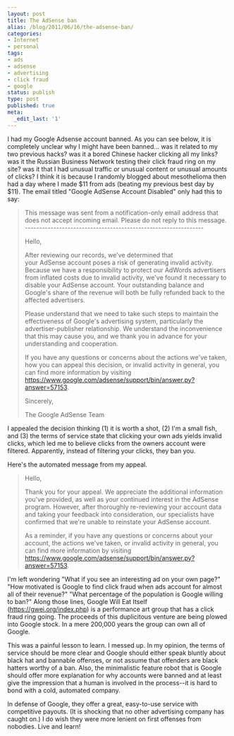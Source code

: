 ```yaml
---
layout: post
title: The AdSense ban
alias: /blog/2011/06/16/the-adsense-ban/
categories:
- Internet
- personal
tags:
- ads
- adsense
- advertising
- click fraud
- google
status: publish
type: post
published: true
meta:
  _edit_last: '1'
---
```

I had my Google Adsense account banned. As you can see below, it is completely unclear why I might have been banned... was it related to my two previous hacks? was it a bored Chinese hacker clicking all my links? was it the Russian Business Network testing their click fraud ring on my site? was it that I had unusual traffic or unusual content or unusual amounts of clicks? I think it is because I randomly blogged about mesothelioma then had a day where I made $11 from ads (beating my previous best day by $11). The email titled "Google AdSense Account Disabled" only had this to say:
<blockquote>This message was sent from a notification-only email address that does not
accept incoming email. Please do not reply to this message.
---------------------------------------------------------------

Hello,

After reviewing our records, we've determined that your AdSense account
poses a risk of generating invalid activity. Because we have a
responsibility to protect our AdWords advertisers from inflated costs due
to invalid activity, we've found it necessary to disable your AdSense
account. Your outstanding balance and Google's share of the revenue will
both be fully refunded back to the affected advertisers.

Please understand that we need to take such steps to maintain the
effectiveness of Google's advertising system, particularly the
advertiser-publisher relationship. We understand the inconvenience that
this may cause you, and we thank you in advance for your understanding and
cooperation.

If you have any questions or concerns about the actions we've taken, how
you can appeal this decision, or invalid activity in general, you can find
more information by visiting
<a href="https://www.google.com/adsense/support/bin/answer.py?answer=57153" target="_blank">https://www.google.com/adsense/support/bin/answer.py?answer=57153</a>.

Sincerely,

The Google AdSense Team</blockquote>
I appealed the decision thinking (1) it is worth a shot, (2) I'm a small fish, and (3) the terms of service state that clicking your own ads yields invalid clicks, which led me to believe clicks from the owners account were filtered. Apparently, instead of filtering your clicks, they ban you.

Here's the automated message from my appeal.
<blockquote>Hello,

Thank you for your appeal. We appreciate the additional information you've
provided, as well as your continued interest in the AdSense program.
However, after thoroughly re-reviewing your account data and taking your
feedback into consideration, our specialists have confirmed that we're
unable to reinstate your AdSense account.

As a reminder, if you have any questions or concerns about your account,
the actions we've taken, or invalid activity in general, you can find more
information by visiting
<a href="https://www.google.com/adsense/support/bin/answer.py?answer=57153" target="_blank">https://www.google.com/adsense/support/bin/answer.py?answer=57153</a>.</blockquote>
I'm left wondering "What if you see an interesting ad on your own page?" "How motivated is Google to find click fraud when ads account for almost all of their revenue?" "What percentage of the population is Google willing to ban?" Along those lines, Google Will Eat Itself (<a title="Google Will Eat Itself" href="https://gwei.org/index.php">https://gwei.org/index.php</a>) is a performance art group that has a click fraud ring going. The proceeds of this duplicitous venture are being plowed into Google stock. In a mere 200,000 years the group can own all of Google.

This was a painful lesson to learn. I messed up. In my opinion, the terms of service should be more clear and Google should either speak bluntly about black hat and bannable offenses, or not assume that offenders are black hatters worthy of a ban. Also, the minimalistic feature robot that is Google should offer more explanation for why accounts were banned and at least give the impression that a human is involved in the process--it is hard to bond with a cold, automated company.

In defense of Google, they offer a great, easy-to-use service with competitive payouts. (It is shocking that no other advertising company has caught on.) I do wish they were more lenient on first offenses from nobodies. Live and learn!
